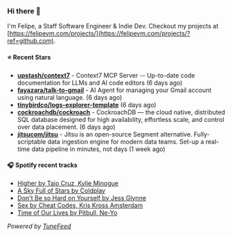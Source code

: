 ### Hi there 👋

I'm Felipe, a Staff Software Engineer & Indie Dev. Checkout my projects at [https://felipevm.com/projects/](https://felipevm.com/projects/?ref=github.com).

#### ⭐ Recent Stars
- **[upstash/context7](https://github.com/upstash/context7)** - Context7 MCP Server -- Up-to-date code documentation for LLMs and AI code editors (6 days ago)
- **[fayazara/talk-to-gmail](https://github.com/fayazara/talk-to-gmail)** - AI Agent for managing your Gmail account using natural language. (6 days ago)
- **[tinybirdco/logs-explorer-template](https://github.com/tinybirdco/logs-explorer-template)** (6 days ago)
- **[cockroachdb/cockroach](https://github.com/cockroachdb/cockroach)** - CockroachDB — the cloud native, distributed SQL database designed for high availability, effortless scale, and control over data placement. (6 days ago)
- **[jitsucom/jitsu](https://github.com/jitsucom/jitsu)** - Jitsu is an open-source Segment alternative. Fully-scriptable data ingestion engine for modern data teams. Set-up a real-time data pipeline in minutes, not days (1 week ago)

#### 🎧 Spotify recent tracks
- [Higher by Taio Cruz, Kylie Minogue](https://open.spotify.com/track/6AxCr5G75R5rqyNCYWVpTo)
- [A Sky Full of Stars by Coldplay](https://open.spotify.com/track/0FDzzruyVECATHXKHFs9eJ)
- [Don&#39;t Be so Hard on Yourself by Jess Glynne](https://open.spotify.com/track/0sUyqewVzwv0e5tK3hS6vJ)
- [Sex by Cheat Codes, Kris Kross Amsterdam](https://open.spotify.com/track/4CGGIk81BvfCZiscwFP6t0)
- [Time of Our Lives by Pitbull, Ne-Yo](https://open.spotify.com/track/2bJvI42r8EF3wxjOuDav4r)

_Powered by [TuneFeed](https://tunefeed.app?ref=github.com)_
